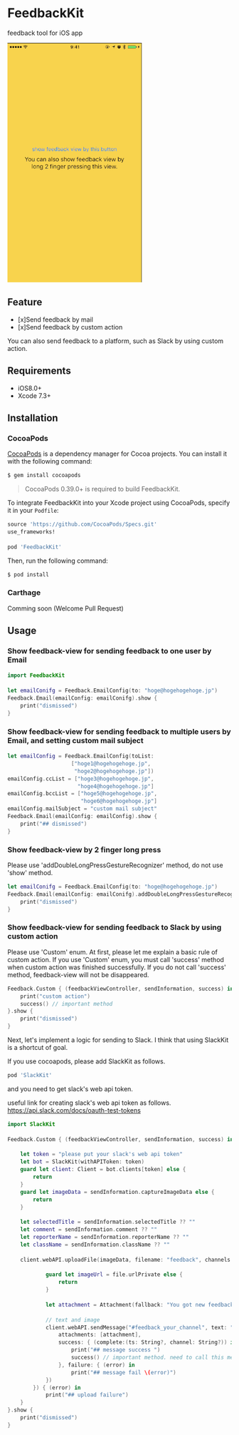 # FeedbackKit
feedback tool for iOS app

![](./send_feedback_mail.gif)

## Feature
- [x]Send feedback by mail
- [x]Send feedback by custom action

You can also send feedback to a platform, such as Slack by using custom action.

## Requirements
- iOS8.0+
- Xcode 7.3+

## Installation
### CocoaPods
[CocoaPods](http://cocoapods.org) is a dependency manager for Cocoa projects. You can install it with the following command:

```bash
$ gem install cocoapods
```
> CocoaPods 0.39.0+ is required to build FeedbackKit.

To integrate FeedbackKit into your Xcode project using CocoaPods, specify it in your `Podfile`:

```ruby
source 'https://github.com/CocoaPods/Specs.git'
use_frameworks!

pod 'FeedbackKit'
```

Then, run the following command:

```bash
$ pod install
```

### Carthage
Comming soon (Welcome Pull Request)

## Usage
### Show feedback-view for sending feedback to one user by Email
```swift
import FeedbackKit

let emailConifg = Feedback.EmailConfig(to: "hoge@hogehogehoge.jp")
Feedback.Email(emailConfig: emailConifg).show {
    print("dismissed")
}
```

### Show feedback-view for sending feedback to multiple users by Email, and setting custom mail subject
```swift
let emailConfig = Feedback.EmailConfig(toList:
                    ["hoge1@hogehogehoge.jp",
                     "hoge2@hogehogehoge.jp"])
emailConfig.ccList = ["hoge3@hogehogehoge.jp",
                      "hoge4@hogehogehoge.jp"]
emailConfig.bccList = ["hoge5@hogehogehoge.jp",
                       "hoge6@hogehogehoge.jp"]
emailConfig.mailSubject = "custom mail subject"
Feedback.Email(emailConfig: emailConfig).show {
    print("## dismissed")
}
```

### Show feedback-view by 2 finger long press
Please use 'addDoubleLongPressGestureRecognizer' method, do not use 'show' method.
```swift
let emailConifg = Feedback.EmailConfig(to: "hoge@hogehogehoge.jp")
Feedback.Email(emailConfig: emailConifg).addDoubleLongPressGestureRecognizer {
    print("dismissed")
}
```

### Show feedback-view for sending feedback to Slack by using custom action
Please use 'Custom' enum.
At first, please let me explain a basic rule of custom action.
If you use 'Custom' enum, you must call 'success' method when custom action was finished successfully.
If you do not call 'success' method, feedback-view will not be disappeared.
```swift
Feedback.Custom { (feedbackViewController, sendInformation, success) in
    print("custom action")
    success() // important method
}.show {
    print("dismissed")
}
```

Next, let's implement a logic for sending to Slack.
I think that using SlackKit is a shortcut of goal.

If you use cocoapods, please add SlackKit as follows.
```ruby
pod 'SlackKit'
```

and you need to get slack's web api token.

useful link for creating slack's web api token as follows.
https://api.slack.com/docs/oauth-test-tokens

```swift
import SlackKit

Feedback.Custom { (feedbackViewController, sendInformation, success) in

    let token = "please put your slack's web api token"
    let bot = SlackKit(withAPIToken: token)
    guard let client: Client = bot.clients[token] else {
        return
    }
    guard let imageData = sendInformation.captureImageData else {
        return
    }

    let selectedTitle = sendInformation.selectedTitle ?? ""
    let comment = sendInformation.comment ?? ""
    let reporterName = sendInformation.reporterName ?? ""
    let className = sendInformation.className ?? ""

    client.webAPI.uploadFile(imageData, filename: "feedback", channels: ["#image_upload_your_channel"], success: { (file) in

            guard let imageUrl = file.urlPrivate else {
                return
            }

            let attachment = Attachment(fallback: "You got new feedback", title: selectedTitle,   text: "\(className) : \(comment) by \(reporterName)", imageURL: imageUrl)

            // text and image
            client.webAPI.sendMessage("#feedback_your_channel", text: "You got new feedback", username: "feedback",
                attachments: [attachment],
                success: { (complete:(ts: String?, channel: String?)) in
                    print("## message success ")
                    success() // important method. need to call this method for dismiss feedback view
                }, failure: { (error) in
                    print("## message fail \(error)")
            })
        }) { (error) in
            print("## upload failure")
    }
}.show {
    print("dismissed")
}
```
